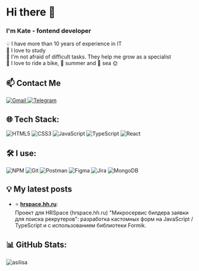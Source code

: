 # Hi there 👋

### I'm Kate - fontend developer

💡 I have more than 10 years of experience in IT <br /> 📖 I love to study
<br /> 🚩 I'm not afraid of difficult tasks. They help me grow as a specialist
<br /> 🚴 I love to ride a bike, 🌸 summer and 🐬 sea 🌞

## 📫 Contact Me

<div id="badges" align="contact">
    <a href="kateroshh@gmail.com" target="_blank">
        <img alt="Gmail" src="https://img.shields.io/badge/Gmail-D14836?style=for-the-badge&logo=gmail&logoColor=white" />
    </a>
    <a href="https://t.me/kateroshh">
        <img alt="Telegram" src="https://img.shields.io/badge/Telegram-blue?style=for-the-badge&logo=telegram&logoColor=white" />
    </a>

</div>

## 🌐 Tech Stack:

![HTML5](https://img.shields.io/badge/html5-%23E34F26.svg?style=for-the-badge&logo=html5&logoColor=white)
![CSS3](https://img.shields.io/badge/css3-%231572B6.svg?style=for-the-badge&logo=css3&logoColor=white)
![JavaScript](https://img.shields.io/badge/javascript-%23323330.svg?style=for-the-badge&logo=javascript&logoColor=%23F7DF1E)
![TypeScript](https://img.shields.io/badge/typescript-%23007ACC.svg?style=for-the-badge&logo=typescript&logoColor=white)
![React](https://img.shields.io/badge/react-%2320232a.svg?style=for-the-badge&logo=react&logoColor=%2361DAFB)

<!-- ![Redux](https://img.shields.io/badge/redux-%23593d88.svg?style=for-the-badge&logo=redux&logoColor=white) -->

## 🛠️ I use:

![NPM](https://img.shields.io/badge/NPM-%23323330.svg?style=for-the-badge&logo=npm&logoColor=32CD32)
![Git](https://img.shields.io/badge/git-%23F05033.svg?style=for-the-badge&logo=git&logoColor=white)
![Postman](https://img.shields.io/badge/Postman-FF6C37?style=for-the-badge&logo=postman&logoColor=white)
![Figma](https://img.shields.io/badge/figma-%23F24E1E.svg?style=for-the-badge&logo=figma&logoColor=white)
![Jira](https://img.shields.io/badge/jira-%230A0FFF.svg?style=for-the-badge&logo=jira&logoColor=white)
![MongoDB](https://img.shields.io/badge/-MongoDB-13aa52?style=flat-square&logo=mongodb&logoColor=white)

  <!-- <img alt="redux" src="https://img.shields.io/badge/-Redux-764ABC?style=flat-square&logo=redux&logoColor=white" />
  <img alt="Docker" src="https://img.shields.io/badge/-Docker-46a2f1?style=flat-square&logo=docker&logoColor=white" /> -->

## 💡 My latest posts

- ⭐ [**hrspace.hh.ru**](https://github.com/Space-HR/hr-space-frontend): <br />
  Проект для HRSpace (hrspace.hh.ru) "Микросервис билдера заявки для поиска
  рекрутеров": разработка кастомных форм на JavaScript / TypeScript и с
  использованием библиотеки Formik.

## 📊 GitHub Stats:

<p><img align="center" src="https://github-readme-stats.vercel.app/api/top-langs?username=kateroshh&show_icons=true&locale=en&layout=compact&theme=aura" alt="asilisa" /></p>
